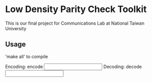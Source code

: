 # Low Density Parity Check Toolkit
This is our final project for Communications Lab at National Taiwan University


## Usage
'make all' to compile

Encoding:
    encode <Parity Check> <Input> <Output>
Decoding:
    decode <Parity Check> <Input> <Output>